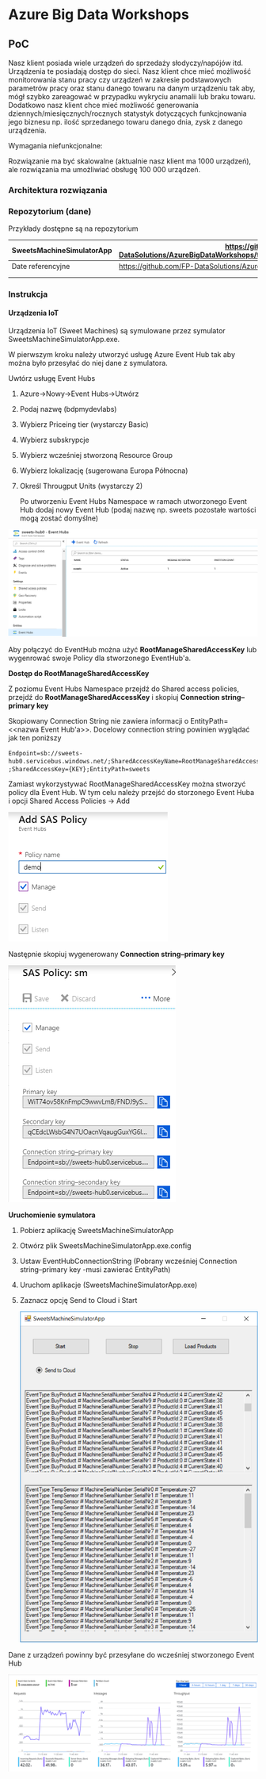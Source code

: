 # Azure Big Data Workshops



## PoC



Nasz klient posiada wiele urządzeń do sprzedaży słodyczy/napójów itd. Urządzenia te posiadają dostęp do sieci. Nasz klient chce mieć możliwość monitorowania stanu pracy czy urządzeń w zakresie podstawowych parametrów pracy oraz stanu danego towaru na danym urządzeniu tak aby, mógł szybko zareagować w przypadku wykryciu anamalii lub braku towaru. Dodatkowo nasz klient chce mieć możliwość generowania dziennych/miesięcznych/rocznych statystyk dotyczących funkcjnowania jego biznesu np. ilość sprzedanego towaru danego dnia, zysk z danego urządzenia.

Wymagania niefunkcjonalne:

Rozwiązanie ma być skalowalne (aktualnie nasz klient ma 1000 urządzeń), ale rozwiązania ma umożliwiać obsługę 100 000 urządzeń.



### Architektura rozwiązania

### Repozytorium (dane)

Przykłady dostępne są na repozytorium 

[github]: https://github.com/FP-DataSolutions/AzureBigDataWorkshops/tree/develop	"Azure Big Data Workshops"



| SweetsMachineSimulatorApp | https://github.com/FP-DataSolutions/AzureBigDataWorkshops/tree/develop/SweetMachineSimulator/Binary |
| ------------------------- | ------------------------------------------------------------ |
| Date referencyjne         | https://github.com/FP-DataSolutions/AzureBigDataWorkshops/tree/develop/Data/Ref |
|                           |                                                              |
|                           |                                                              |



### Instrukcja

#### Urządzenia IoT

Urządzenia IoT (Sweet Machines) są symulowane przez symulator SweetsMachineSimulatorApp.exe.

W pierwszym kroku należy utworzyć usługę Azure Event Hub tak aby można było przesyłać do niej dane z symulatora.

Uwtórz usługę Event Hubs

1. Azure->Nowy->Event Hubs->Utwórz 

2. Podaj nazwę (bdpmydevlabs)

3. Wybierz Priceing tier (wystarczy Basic)

4. Wybierz subskrypcje

5. Wybierz wcześniej stworzoną Resource Group

6. Wybierz lokalizację (sugerowana Europa Północna)

7. Określ Througput Units (wystarczy 2)



   Po utworzeniu Event Hubs Namespace w ramach utworzonego Event Hub dodaj nowy Event Hub (podaj nazwę np. sweets<IdUsera> pozostałe wartości mogą zostać domyślne)  

![](./Imgs/EventHubs.png)

Aby połączyć do EventHub można użyć **RootManageSharedAccessKey** lub wygenrować swoje Policy dla stworzonego EventHub'a.

**Dostęp do RootManageSharedAccessKey** 

Z poziomu Event Hubs Namespace przejdź do Shared access policies, przejdź do **RootManageSharedAccessKey** i skopiuj **Connection string–primary key**

Skopiowany Connection String nie zawiera informacji o EntityPath=<<nazwa Event Hub'a>>. Docelowy connection string powinien wyglądać jak ten poniższy

```
Endpoint=sb://sweets-hub0.servicebus.windows.net/;SharedAccessKeyName=RootManageSharedAccessKey ;SharedAccessKey={KEY};EntityPath=sweets
```

Zamiast wykorzystywać RootManageSharedAccessKey można stworzyć policy dla Event Hub. W tym celu należy przejść do storzonego Event Huba i opcji Shared Access Policies -> Add

![](./Imgs/AddEventHubPolicy.png)

Następnie skopiuj wygenerowany  **Connection string–primary key**

![](./Imgs/AddEventHubPolicyConnections.png)

**Uruchomienie symulatora**

1. Pobierz aplikację SweetsMachineSimulatorApp

2. Otwórz plik SweetsMachineSimulatorApp.exe.config

3. Ustaw EventHubConnectionString (Pobrany wcześniej Connection string–primary key -musi zawierać EntityPath)

4. Uruchom aplikacje (SweetsMachineSimulatorApp.exe)

5. Zaznacz opcję Send to Cloud i Start

   ![](./Imgs/SweetMachineApp.png)

Dane z urządzeń powinny być przesyłane do wcześniej stworzonego Event Hub

![](./Imgs/EventHubMessage.png)